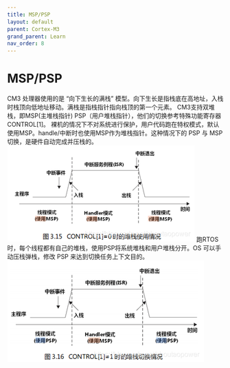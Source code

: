```yaml
---
title: MSP/PSP
layout: default
parent: Cortex-M3
grand_parent: Learn
nav_order: 8
---
```


# MSP/PSP

CM3 处理器使用的是 “向下生长的满栈” 模型。向下生长是指栈底在高地址，入栈时栈顶向低地址移动。满栈是指栈指针指向栈顶的第一个元素。
CM3支持双堆栈，即MSP(主堆栈指针) PSP（用户堆栈指针），他们的切换参考特殊功能寄存器CONTROL[1]。
裸机的情况下不对系统进行保护，用户代码跑在特权模式，默认使用MSP。handle/中断时也使用MSP作为堆栈指针。这种情况下的 PSP 与 MSP 切换，是硬件自动完成并压栈的。
![](/img/images/screenshot_1653116355430.png)
跑RTOS时，每个线程都有自己的堆栈，使用PSP将系统堆栈和用户堆栈分开。OS 可以手动压栈弹栈，修改 PSP 来达到切换任务上下文目的。
![](/img/images/screenshot_1653116394887.png)
